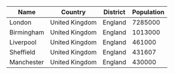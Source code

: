 | Name | Country | District | Population |
| ---- | ------- | -------- | ---------- |
| London| United Kingdom| England| 7285000 |
| Birmingham| United Kingdom| England| 1013000 |
| Liverpool| United Kingdom| England| 461000 |
| Sheffield| United Kingdom| England| 431607 |
| Manchester| United Kingdom| England| 430000 |
